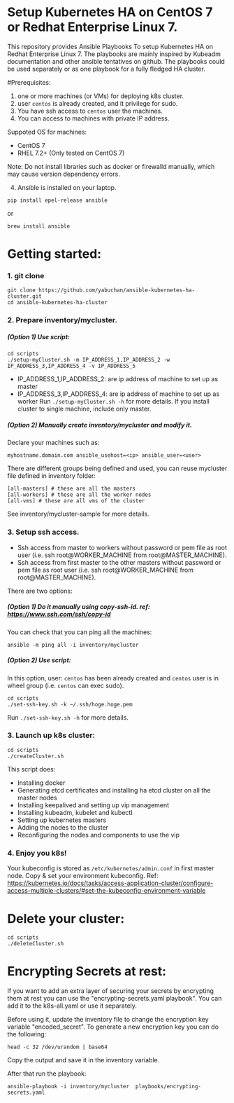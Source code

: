 # Setup Kubernetes HA on CentOS 7 or Redhat Enterprise Linux 7.  

This repository provides Ansible Playbooks To setup Kubernetes HA on Redhat Enterprise Linux 7. The playbooks are mainly inspired by Kubeadm documentation and other ansible tentatives on github. The playbooks could be used separately or as one playbook for a fully fledged HA cluster. 

#Prerequisites: 
1. one or more machines (or VMs) for deploying k8s cluster. 
2. user `centos` is already created, and it privilege for sudo.
2. You have ssh access to `centos` user the machines.
3. You can access to machines with private IP address.

Suppoted OS for machines:
 - CentOS 7
 - RHEL 7.2+ (Only tested on CentOS 7)

Note: Do not install libraries such as docker or firewalld manually, which may cause version dependency errors.

4. Ansible is installed on your laptop.
```
pip install epel-release ansible
```
or
```
brew install ansible
```


# Getting started:
### 1. git clone
 ```
 git clone https://github.com/yabuchan/ansible-kubernetes-ha-cluster.git
 cd ansible-kubernetes-ha-cluster
 ```

### 2. Prepare inventory/mycluster.
##### (Option 1) Use script:
```
cd scripts
./setup-myCluster.sh -m IP_ADDRESS_1,IP_ADDRESS_2 -w IP_ADDRESS_3,IP_ADDRESS_4 -v IP_ADDRESS_5
```
- IP_ADDRESS_1,IP_ADDRESS_2: are ip address of machine to set up as master 
-  IP_ADDRESS_3,IP_ADDRESS_4: are ip address of machine to set up as worker
Run `./setup-myCluster.sh -h` for more details.
If you install cluster to single machine, include only master.

##### (Option 2) Manually create inventory/mycluster and modify it. 
Declare your machines such as:
```
myhostname.domain.com ansible_usehost=<ip> ansible_user=<user>
```

There are different groups being defined and used, you can reuse mycluster file defined in inventory folder:
```
[all-masters] # these are all the masters
[all-workers] # these are all the worker nodes
[all-vms] # these are all vms of the cluster
```
See inventory/mycluster-sample for more details.

### 3. Setup ssh access.
* Ssh access from master to workers without password or pem file as root user (i.e. ssh root@WORKER_MACHINE from root@MASTER_MACHINE).
* Ssh access from first master to the other masters without password or pem file as root user (i.e. ssh root@WORKER_MACHINE from root@MASTER_MACHINE).

There are two options:
##### (Option 1) Do it manually using copy-ssh-id. ref: https://www.ssh.com/ssh/copy-id
You can check that you can ping all the machines:
```
ansible -m ping all -i inventory/mycluster
```

##### (Option 2) Use script:
In this option, user: `centos` has been already created and `centos` user is in wheel group (i.e. `centos` can exec sudo).
```
cd scripts
./set-ssh-key.sh -k ~/.ssh/hoge.hoge.pem
```
Run `./set-ssh-key.sh -h` for more details.

### 3. Launch up k8s cluster:
```
cd scripts
./createCluster.sh
```

This script does:
- Installing docker
- Generating etcd certificates and installing ha etcd cluster on all the master nodes
- Installing keepalived and setting up vip management
- Installing kubeadm, kubelet and kubectl
- Setting up kubernetes masters
- Adding the nodes to the cluster
- Reconfiguring the nodes and components to use the vip

### 4. Enjoy you k8s!
Your kubeconfig is stored as `/etc/kubernetes/admin.conf` in first master node.
Copy & set your environment kubeconfig. Ref: https://kubernetes.io/docs/tasks/access-application-cluster/configure-access-multiple-clusters/#set-the-kubeconfig-environment-variable

# Delete your cluster:
```
cd scripts
./deleteCluster.sh
```

# Encrypting Secrets at rest:
If you want to add an extra layer of securing your secrets by encrypting them at rest you can use the "encrypting-secrets.yaml playbook". You can add it to the k8s-all.yaml or use it separately.

Before using it, update the inventory file to change the encryption key variable "encoded_secret".
To generate a new encryption key you can do the following:

```
head -c 32 /dev/urandom | base64
```
Copy the output and save it in the inventory variable.

After that run the playbook:

```
ansible-playbook -i inventory/mycluster  playbooks/encrypting-secrets.yaml
```


